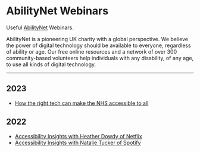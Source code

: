 # AbilityNet Webinars

Useful [AbilityNet](https://abilitynet.org.uk/) Webinars.

AbilityNet is a pioneering UK charity with a global perspective. We believe the power of digital technology should be available to everyone, regardless of ability or age. Our free online resources and a network of over 300 community-based volunteers help individuals with any disability, of any age, to use all kinds of digital technology.

---

## 2023

-  [How the right tech can make the NHS accessible to all](https://abilitynet.org.uk/webinars/how-right-tech-can-make-nhs-accessible-all)

## 2022

- [Accessibility Insights with Heather Dowdy of Netflix](https://abilitynet.org.uk/webinars/accessibility-insights-heather-dowdy-netflix)
- [Accessibility Insights with Natalie Tucker of Spotify](https://abilitynet.org.uk/webinars/accessibility-insights-natalie-tucker-spotify)